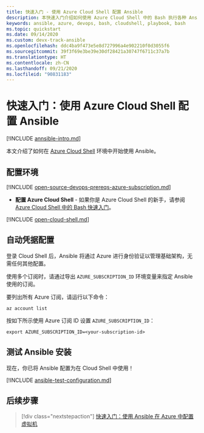 ```yaml
---
title: 快速入门 - 使用 Azure Cloud Shell 配置 Ansible
description: 本快速入门介绍如何使用 Azure Cloud Shell 中的 Bash 执行各种 Ansible 任务
keywords: ansible, azure, devops, bash, cloudshell, playbook, bash
ms.topic: quickstart
ms.date: 09/14/2020
ms.custom: devx-track-ansible
ms.openlocfilehash: ddc4ba9f473e5e8d727996a4e902210f0d3055f6
ms.sourcegitcommit: 39f3f69e3be39e30df28421a30747f6711c37a7b
ms.translationtype: HT
ms.contentlocale: zh-CN
ms.lasthandoff: 09/21/2020
ms.locfileid: "90831183"
---
```

# <a name="quickstart-configure-ansible-using-azure-cloud-shell"></a>快速入门：使用 Azure Cloud Shell 配置 Ansible

[!INCLUDE [annsible-intro.md](includes/ansible-intro.md)]

本文介绍了如何在 [Azure Cloud Shell](/azure/cloud-shell/overview) 环境中开始使用 Ansible。

## <a name="configure-your-environment"></a>配置环境

[!INCLUDE [open-source-devops-prereqs-azure-subscription.md](../includes/open-source-devops-prereqs-azure-subscription.md)]
- **配置 Azure Cloud Shell** - 如果你是 Azure Cloud Shell 的新手，请参阅 [Azure Cloud Shell 中的 Bash 快速入门](/azure/cloud-shell/quickstart)。

[!INCLUDE [open-cloud-shell.md](../includes/open-cloud-shell.md)]

## <a name="automatic-credential-configuration"></a>自动凭据配置

登录 Cloud Shell 后，Ansible 将通过 Azure 进行身份验证以管理基础架构，无需任何其他配置。

使用多个订阅时，请通过导出 `AZURE_SUBSCRIPTION_ID` 环境变量来指定 Ansible 使用的订阅。

要列出所有 Azure 订阅，请运行以下命令：

```azurecli-interactive
az account list
```

按如下所示使用 Azure 订阅 ID 设置 `AZURE_SUBSCRIPTION_ID`：

```console
export AZURE_SUBSCRIPTION_ID=<your-subscription-id>
```

## <a name="test-ansible-installation"></a>测试 Ansible 安装

现在，你已将 Ansible 配置为在 Cloud Shell 中使用！

[!INCLUDE [ansible-test-configuration.md](includes/ansible-test-configuration.md)]

## <a name="next-steps"></a>后续步骤

> [!div class="nextstepaction"] 
> [快速入门：使用 Ansible 在 Azure 中配置虚拟机](./vm-configure.md)